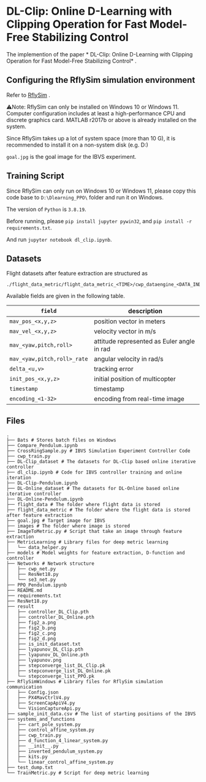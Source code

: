 #  DL-Clip: Online D-Learning with Clipping Operation for Fast Model-Free Stabilizing Control

The implemention of the paper * DL-Clip: Online D-Learning with Clipping Operation for Fast Model-Free Stabilizing Control* .

## Configuring the RflySim simulation environment

Refer to [RflySim](https://rflysim.com/) .

⚠Note: RflySim can only be installed on Windows 10 or Windows 11. Computer configuration includes at least a high-performance CPU and discrete graphics card. MATLAB r2017b or above is already installed on the system.

Since RflySim takes up a lot of system space (more than 10 G), it is recommended to install it on a non-system disk (e.g. D:)

`goal.jpg` is the goal image for the IBVS experiment.

## Training Script

Since RflySim can only run on Windows 10 or Windows 11, please copy this code base to `D:\Dlearning_PPO\` folder and run it on Windows.

The version of `Python` is `3.8.19`.

Before running, please `pip install jupyter pywin32`,  and `pip install -r requirements.txt`.

And run `jupyter notebook dl_clip.ipynb`.

## Datasets

Flight datasets after feature extraction are structured as

```
./flight_data_metric/flight_data_metric_<TIME>/cwp_dataengine_<DATA_INDEX>.csv
```

Available fields are given in the following table.

| `field`                     | description                                |
| --------------------------- | ------------------------------------------ |
| `mav_pos_<x,y,z>`           | position vector in meters                  |
| `mav_vel_<x,y,z>`           | velocity vector in m/s                     |
| `mav_<yaw,pitch,roll>`      | attitude represented as Euler angle in rad |
| `mav_<yaw,pitch,roll>_rate` | angular velocity in rad/s                  |
| `delta_<u,v>`               | tracking error                             |
| `init_pos_<x,y,z>`          | initial position of multicopter            |
| `timestamp`                 | timestamp                                  |
| `encoding_<1-32>`           | encoding from real-time image              |

## Files

```
.
├── Bats # Stores batch files on Windows
├── Compare_Pendulum.ipynb
├── CrossRingSample.py # IBVS Simulation Experiment Controller Code
├── cwp_train.py
├── DL-Clip_dataset # The datasets for DL-Clip based online iterative controller
├── dl_clip.ipynb # Code for IBVS controller training and online iteration
├── DL-Clip-Pendulum.ipynb
├── DL-Online_dataset # The datasets for DL-Online based online iterative controller
├── DL-Online-Pendulum.ipynb
├── flight_data # The folder where flight data is stored
├── flight_data_metric # The folder where the flight data is stored after feature extraction
├── goal.jpg # Target image for IBVS
├── images # The folder where image is stored
├── ImageToMetric.py # Script that take an image through feature extraction
├── MetricLearning # Library files for deep metric learning
│   └── data_helper.py
├── models # Model weights for feature extraction, D-function and controller
├── Networks # Network structure 
│   ├── cwp_net.py
│   ├── ResNet18.py
│   └── se3_net.py
├── PPO_Pendulum.ipynb
├── README.md
├── requirements.txt
├── ResNet18.py
├── result
│   ├── controller_DL_Clip.pth
│   ├── controller_DL_Online.pth
│   ├── fig2_a.png
│   ├── fig2_b.png
│   ├── fig2_c.png
│   ├── fig2_d.png
│   ├── is_init_dataset.txt
│   ├── lyapunov_DL_Clip.pth
│   ├── lyapunov_DL_Online.pth
│   ├── lyapunov.png
│   ├── stepconverge_list_DL_Clip.pk
│   ├── stepconverge_list_DL_Online.pk
│   └── stepconverge_list_PPO.pk
├── RflySimWindows # Library files for RflySim simulation communication
│   ├── Config.json
│   ├── PX4MavCtrlV4.py
│   ├── ScreenCapApiV4.py
│   └── VisionCaptureApi.py
├── sample_init_data.csv # The list of starting positions of the IBVS
├── systems_and_functions
│   ├── cart_pole_system.py
│   ├── control_affine_system.py
│   ├── cwp_train.py
│   ├── d_function_4_linear_system.py
│   ├── __init__.py
│   ├── inverted_pendulum_system.py
│   ├── kits.py
│   └── linear_control_affine_system.py
├── test_dump.txt
└── TrainMetric.py # Script for deep metric learning
```
